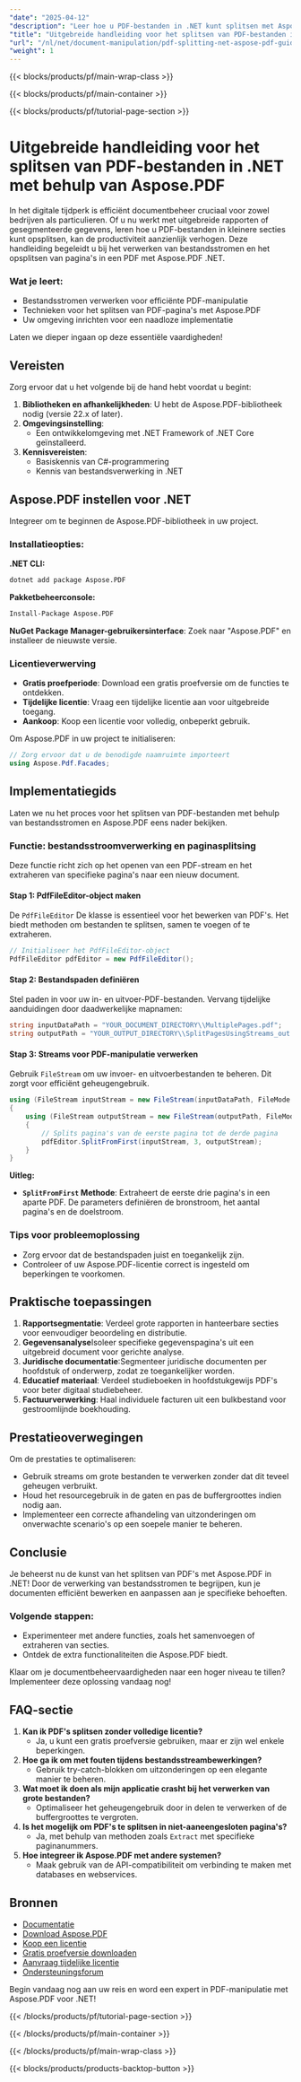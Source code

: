 ```yaml
---
"date": "2025-04-12"
"description": "Leer hoe u PDF-bestanden in .NET kunt splitsen met Aspose.PDF. Deze handleiding behandelt bestandsstroomverwerking, technieken voor paginasplitsing en het optimaliseren van de prestaties voor efficiënt documentbeheer."
"title": "Uitgebreide handleiding voor het splitsen van PDF-bestanden in .NET met behulp van Aspose.PDF"
"url": "/nl/net/document-manipulation/pdf-splitting-net-aspose-pdf-guide/"
"weight": 1
---
```


{{< blocks/products/pf/main-wrap-class >}}

{{< blocks/products/pf/main-container >}}

{{< blocks/products/pf/tutorial-page-section >}}


# Uitgebreide handleiding voor het splitsen van PDF-bestanden in .NET met behulp van Aspose.PDF

In het digitale tijdperk is efficiënt documentbeheer cruciaal voor zowel bedrijven als particulieren. Of u nu werkt met uitgebreide rapporten of gesegmenteerde gegevens, leren hoe u PDF-bestanden in kleinere secties kunt opsplitsen, kan de productiviteit aanzienlijk verhogen. Deze handleiding begeleidt u bij het verwerken van bestandsstromen en het opsplitsen van pagina's in een PDF met Aspose.PDF .NET.

### Wat je leert:
- Bestandsstromen verwerken voor efficiënte PDF-manipulatie
- Technieken voor het splitsen van PDF-pagina's met Aspose.PDF
- Uw omgeving inrichten voor een naadloze implementatie

Laten we dieper ingaan op deze essentiële vaardigheden!

## Vereisten

Zorg ervoor dat u het volgende bij de hand hebt voordat u begint:
1. **Bibliotheken en afhankelijkheden**: U hebt de Aspose.PDF-bibliotheek nodig (versie 22.x of later).
2. **Omgevingsinstelling**:
   - Een ontwikkelomgeving met .NET Framework of .NET Core geïnstalleerd.
3. **Kennisvereisten**:
   - Basiskennis van C#-programmering
   - Kennis van bestandsverwerking in .NET

## Aspose.PDF instellen voor .NET

Integreer om te beginnen de Aspose.PDF-bibliotheek in uw project.

### Installatieopties:

**.NET CLI:**
```bash
dotnet add package Aspose.PDF
```

**Pakketbeheerconsole:**
```bash
Install-Package Aspose.PDF
```

**NuGet Package Manager-gebruikersinterface**: 
Zoek naar "Aspose.PDF" en installeer de nieuwste versie.

### Licentieverwerving
- **Gratis proefperiode**: Download een gratis proefversie om de functies te ontdekken.
- **Tijdelijke licentie**: Vraag een tijdelijke licentie aan voor uitgebreide toegang.
- **Aankoop**: Koop een licentie voor volledig, onbeperkt gebruik.

Om Aspose.PDF in uw project te initialiseren:
```csharp
// Zorg ervoor dat u de benodigde naamruimte importeert
using Aspose.Pdf.Facades;
```

## Implementatiegids

Laten we nu het proces voor het splitsen van PDF-bestanden met behulp van bestandsstromen en Aspose.PDF eens nader bekijken.

### Functie: bestandsstroomverwerking en paginasplitsing

Deze functie richt zich op het openen van een PDF-stream en het extraheren van specifieke pagina's naar een nieuw document.

#### Stap 1: PdfFileEditor-object maken
De `PdfFileEditor` De klasse is essentieel voor het bewerken van PDF's. Het biedt methoden om bestanden te splitsen, samen te voegen of te extraheren.
```csharp
// Initialiseer het PdfFileEditor-object
PdfFileEditor pdfEditor = new PdfFileEditor();
```

#### Stap 2: Bestandspaden definiëren
Stel paden in voor uw in- en uitvoer-PDF-bestanden. Vervang tijdelijke aanduidingen door daadwerkelijke mapnamen:
```csharp
string inputDataPath = "YOUR_DOCUMENT_DIRECTORY\\MultiplePages.pdf";
string outputPath = "YOUR_OUTPUT_DIRECTORY\\SplitPagesUsingStreams_out.pdf";
```

#### Stap 3: Streams voor PDF-manipulatie verwerken
Gebruik `FileStream` om uw invoer- en uitvoerbestanden te beheren. Dit zorgt voor efficiënt geheugengebruik.
```csharp
using (FileStream inputStream = new FileStream(inputDataPath, FileMode.Open))
{
    using (FileStream outputStream = new FileStream(outputPath, FileMode.Create))
    {
        // Splits pagina's van de eerste pagina tot de derde pagina
        pdfEditor.SplitFromFirst(inputStream, 3, outputStream);
    }
}
```
**Uitleg:**
- **`SplitFromFirst` Methode**: Extraheert de eerste drie pagina's in een aparte PDF. De parameters definiëren de bronstroom, het aantal pagina's en de doelstroom.

### Tips voor probleemoplossing
- Zorg ervoor dat de bestandspaden juist en toegankelijk zijn.
- Controleer of uw Aspose.PDF-licentie correct is ingesteld om beperkingen te voorkomen.

## Praktische toepassingen
1. **Rapportsegmentatie**: Verdeel grote rapporten in hanteerbare secties voor eenvoudiger beoordeling en distributie.
2. **Gegevensanalyse**Isoleer specifieke gegevenspagina's uit een uitgebreid document voor gerichte analyse.
3. **Juridische documentatie**:Segmenteer juridische documenten per hoofdstuk of onderwerp, zodat ze toegankelijker worden.
4. **Educatief materiaal**: Verdeel studieboeken in hoofdstukgewijs PDF's voor beter digitaal studiebeheer.
5. **Factuurverwerking**: Haal individuele facturen uit een bulkbestand voor gestroomlijnde boekhouding.

## Prestatieoverwegingen
Om de prestaties te optimaliseren:
- Gebruik streams om grote bestanden te verwerken zonder dat dit teveel geheugen verbruikt.
- Houd het resourcegebruik in de gaten en pas de buffergroottes indien nodig aan.
- Implementeer een correcte afhandeling van uitzonderingen om onverwachte scenario's op een soepele manier te beheren.

## Conclusie
Je beheerst nu de kunst van het splitsen van PDF's met Aspose.PDF in .NET! Door de verwerking van bestandsstromen te begrijpen, kun je documenten efficiënt bewerken en aanpassen aan je specifieke behoeften. 

### Volgende stappen:
- Experimenteer met andere functies, zoals het samenvoegen of extraheren van secties.
- Ontdek de extra functionaliteiten die Aspose.PDF biedt.

Klaar om je documentbeheervaardigheden naar een hoger niveau te tillen? Implementeer deze oplossing vandaag nog!

## FAQ-sectie
1. **Kan ik PDF's splitsen zonder volledige licentie?**
   - Ja, u kunt een gratis proefversie gebruiken, maar er zijn wel enkele beperkingen.
2. **Hoe ga ik om met fouten tijdens bestandsstreambewerkingen?**
   - Gebruik try-catch-blokken om uitzonderingen op een elegante manier te beheren.
3. **Wat moet ik doen als mijn applicatie crasht bij het verwerken van grote bestanden?**
   - Optimaliseer het geheugengebruik door in delen te verwerken of de buffergroottes te vergroten.
4. **Is het mogelijk om PDF's te splitsen in niet-aaneengesloten pagina's?**
   - Ja, met behulp van methoden zoals `Extract` met specifieke paginanummers.
5. **Hoe integreer ik Aspose.PDF met andere systemen?**
   - Maak gebruik van de API-compatibiliteit om verbinding te maken met databases en webservices.

## Bronnen
- [Documentatie](https://reference.aspose.com/pdf/net/)
- [Download Aspose.PDF](https://releases.aspose.com/pdf/net/)
- [Koop een licentie](https://purchase.aspose.com/buy)
- [Gratis proefversie downloaden](https://releases.aspose.com/pdf/net/)
- [Aanvraag tijdelijke licentie](https://purchase.aspose.com/temporary-license/)
- [Ondersteuningsforum](https://forum.aspose.com/c/pdf/10)

Begin vandaag nog aan uw reis en word een expert in PDF-manipulatie met Aspose.PDF voor .NET!

{{< /blocks/products/pf/tutorial-page-section >}}

{{< /blocks/products/pf/main-container >}}

{{< /blocks/products/pf/main-wrap-class >}}

{{< blocks/products/products-backtop-button >}}
